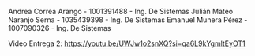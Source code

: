 Andrea Correa Arango - 1001391488 - Ing. De Sistemas
Julián Mateo Naranjo Serna - 1035439398 - Ing. De Sistemas
Emanuel Munera Pérez - 1007090326 - Ing. De Sistemas


Video Entrega 2: https://youtu.be/UWJw1o2snXQ?si=qa6L9kYgmltEyOT1

